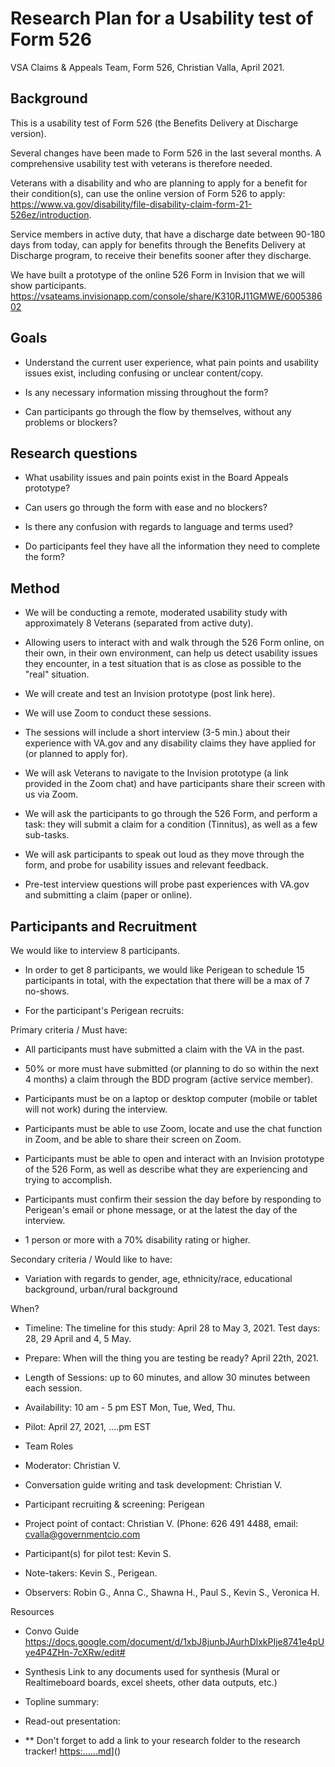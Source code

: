 Research Plan for a Usability test of Form 526 
===============================================

VSA Claims & Appeals Team, Form 526, Christian Valla, April 2021.

Background
----------

This is a usability test of Form 526 (the Benefits Delivery at Discharge version). 

Several changes have been made to Form 526 in the last several months. A comprehensive usability test with veterans is therefore needed. 

Veterans with a disability and who are planning to apply for a benefit for their condition(s), can use the online version of Form 526 to apply: <https://www.va.gov/disability/file-disability-claim-form-21-526ez/introduction>. 

Service members in active duty, that have a discharge date between 90-180 days from today, can apply for benefits through the Benefits Delivery at Discharge program, to receive their benefits sooner after they discharge. 

We have built a prototype of the online 526 Form in Invision that we will show participants. <https://vsateams.invisionapp.com/console/share/K310RJ11GMWE/600538602>

Goals
-----

-   Understand the current user experience, what pain points and usability issues exist, including confusing or unclear content/copy. 

-   Is any necessary information missing throughout the form?

-   Can participants go through the flow by themselves, without any problems or blockers? 

Research questions
------------------

-   What usability issues and pain points exist in the Board Appeals prototype?

-   Can users go through the form with ease and no blockers?

-   Is there any confusion with regards to language and terms used? 

-   Do participants feel they have all the information they need to complete the form?

Method  
--------

-   We will be conducting a remote, moderated usability study with approximately 8 Veterans (separated from active duty).

-   Allowing users to interact with and walk through the 526 Form online, on their own, in their own environment, can help us detect usability issues they encounter, in a test situation that is as close as possible to the "real" situation.  

-   We will create and test an Invision prototype (post link here). 

-   We will use Zoom to conduct these sessions.

-   The sessions will include a short interview (3-5 min.) about their experience with VA.gov and any disability claims they have applied for (or planned to apply for). 

-   We will ask Veterans to navigate to the Invision prototype (a link provided in the Zoom chat) and have participants share their screen with us via Zoom.

-   We will ask the participants to go through the 526 Form, and perform a task: they will submit a claim for a condition (Tinnitus), as well as a few sub-tasks. 

-   We will ask participants to speak out loud as they move through the form, and probe for usability issues and relevant feedback. 

-   Pre-test interview questions will probe past experiences with VA.gov and submitting a claim (paper or online). 

Participants and Recruitment
----------------------------

We would like to interview 8 participants.

-   In order to get 8 participants, we would like Perigean to schedule 15 participants in total, with the expectation that there will be a max of 7 no-shows.

-   For the participant's Perigean recruits:

Primary criteria / Must have: 

-   All participants must have submitted a claim with the VA in the past.

-   50% or more must have submitted (or planning to do so within the next 4 months) a claim through the BDD program (active service member). 

-   Participants must be on a laptop or desktop computer (mobile or tablet will not work) during the interview.

-   Participants must be able to use Zoom, locate and use the chat function in Zoom, and be able to share their screen on Zoom.

-   Participants must be able to open and interact with an Invision prototype of the 526 Form, as well as describe what they are experiencing and trying to accomplish. 

-   Participants must confirm their session the day before by responding to Perigean's email or phone message, or at the latest the day of the interview.   

-   1 person or more with a 70% disability rating or higher. 

Secondary criteria / Would like to have: 

-   Variation with regards to gender, age, ethnicity/race, educational background, urban/rural background 

When?

-   Timeline: The timeline for this study: April 28 to May 3, 2021. Test days: 28, 29 April and 4, 5 May. 

-   Prepare: When will the thing you are testing be ready? April 22th, 2021.

-   Length of Sessions: up to 60 minutes, and allow 30 minutes between each session. 

-   Availability: 10 am - 5 pm EST Mon, Tue, Wed, Thu.

-   Pilot: April 27, 2021, ....pm EST

-   Team Roles

-   Moderator: Christian V.

-   Conversation guide writing and task development: Christian V.

-   Participant recruiting & screening: Perigean

-   Project point of contact: Christian V. (Phone: 626 491 4488, email: cvalla@governmentcio.com

-   Participant(s) for pilot test: Kevin S.

-   Note-takers: Kevin S., Perigean.

-   Observers: Robin G., Anna C., Shawna H., Paul S., Kevin S., Veronica H.

Resources

-   Convo Guide\
    <https://docs.google.com/document/d/1xbJ8junbJAurhDlxkPIje8741e4pUye4P4ZHn-7cXRw/edit#>

-   Synthesis Link to any documents used for synthesis (Mural or Realtimeboard boards, excel sheets, other data outputs, etc.)

-   Topline summary:

-   Read-out presentation:

-   ** Don't forget to add a link to your research folder to the research tracker! [https:......md](https://github.com/department-of-veterans-affairs/va.gov-team/blob/master/platform/research/research-history.md)]()
